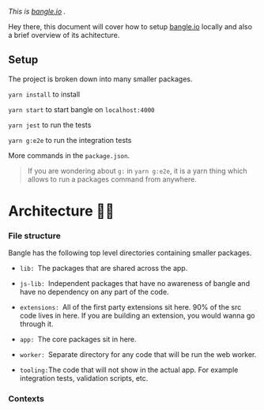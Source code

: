 _This is [bangle.io](http://bangle.io) ._

Hey there, this document will cover how to setup [bangle.io](http://bangle.io) locally and also a brief overview of its achitecture.

## Setup

The project is broken down into many smaller packages.

`yarn install` to install

`yarn start` to start bangle on `localhost:4000`

`yarn jest` to run the tests

`yarn g:e2e` to run the integration tests

More commands in the `package.json`.

> If you are wondering about `g:` in `yarn g:e2e`, it is a yarn thing which allows to run a packages command from anywhere.

# Architecture :scientist:

### File structure

Bangle has the following top level directories containing smaller packages.

- `lib: `The packages that are shared across the app.

- `js-lib: `Independent packages that have no awareness of bangle and have no dependency on any part of the code.

- `extensions: `All of the first party extensions sit here. 90% of the src code lives in here. If you are building an extension, you would wanna go through it.

- `app: `The core packages sit in here.

- `worker: `Separate directory for any code that will be run the web worker.

- `tooling:`The code that will not show in the actual app. For example integration tests, validation scripts, etc.

### Contexts
